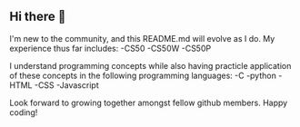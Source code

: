 ## Hi there 👋
I'm new to the community, and this README.md will evolve as I do. My experience thus far includes:
  -CS50
  -CS50W
  -CS50P

I understand programming concepts while also having practicle application of these concepts in the following programming languages:
  -C
  -python
  -HTML
  -CSS
  -Javascript

Look forward to growing together amongst fellow github members. Happy coding!


<!--
**nomadsoulstice/nomadsoulstice** is a ✨ _special_ ✨ repository because its `README.md` (this file) appears on your GitHub profile.

Here are some ideas to get you started:

- 🔭 I’m currently working on ...
- 🌱 I’m currently learning ...
- 👯 I’m looking to collaborate on ...
- 🤔 I’m looking for help with ...
- 💬 Ask me about ...
- 📫 How to reach me: ...
- 😄 Pronouns: ...
- ⚡ Fun fact: ...
-->
